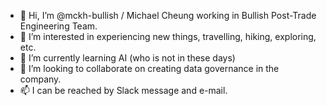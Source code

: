 - 👋 Hi, I’m @mckh-bullish / Michael Cheung working in Bullish Post-Trade Engineering Team.
- 👀 I’m interested in experiencing new things, travelling, hiking, exploring, etc.
- 🌱 I’m currently learning AI (who is not in these days)
- 💞️ I’m looking to collaborate on creating data governance in the company.
- 📫 I can be reached by Slack message and e-mail.
